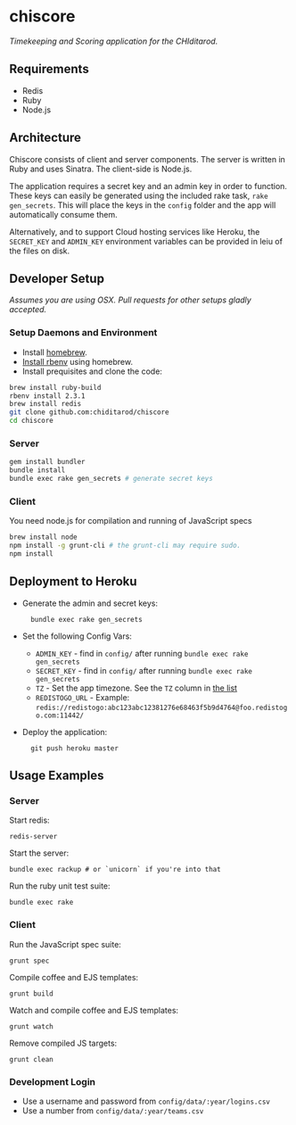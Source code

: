 # chiscore

_Timekeeping and Scoring application for the CHIditarod._

## Requirements

- Redis
- Ruby
- Node.js

## Architecture

Chiscore consists of client and server components.  The server is
written in Ruby and uses Sinatra.  The client-side is Node.js.

The application requires a secret key and an admin key in order to
function.  These keys can easily be generated using the included rake
task, `rake gen_secrets`.  This will place the keys in the `config`
folder and the app will automatically consume them.

Alternatively, and to support Cloud hosting services like Heroku, the
`SECRET_KEY` and `ADMIN_KEY` environment variables can be provided in
leiu of the files on disk.

## Developer Setup

_Assumes you are using OSX. Pull requests for other setups gladly accepted._

### Setup Daemons and Environment

- Install [homebrew](http://brew.sh/).
- [Install rbenv](https://github.com/rbenv/rbenv#homebrew-on-mac-os-x) using homebrew.
- Install prequisites and clone the code:

```bash
brew install ruby-build
rbenv install 2.3.1
brew install redis
git clone github.com:chiditarod/chiscore
cd chiscore
```

### Server

```bash
gem install bundler
bundle install
bundle exec rake gen_secrets # generate secret keys
```

### Client

You need node.js for compilation and running of JavaScript specs

```bash
brew install node
npm install -g grunt-cli # the grunt-cli may require sudo.
npm install
```

## Deployment to Heroku

- Generate the admin and secret keys:

        bundle exec rake gen_secrets

- Set the following Config Vars:

    - `ADMIN_KEY` - find in `config/` after running `bundle exec rake gen_secrets`
    - `SECRET_KEY` - find in `config/` after running `bundle exec rake gen_secrets`
    - `TZ` - Set the app timezone.  See the `TZ` column in [the list](https://en.wikipedia.org/wiki/List_of_tz_database_time_zones)
    - `REDISTOGO_URL` - Example: `redis://redistogo:abc123abc12381276e68463f5b9d4764@foo.redistogo.com:11442/`

- Deploy the application:

        git push heroku master

## Usage Examples

### Server

Start redis:

    redis-server

Start the server:

    bundle exec rackup # or `unicorn` if you're into that

Run the ruby unit test suite:

    bundle exec rake

### Client

Run the JavaScript spec suite:

    grunt spec

Compile coffee and EJS templates:

    grunt build

Watch and compile coffee and EJS templates:

    grunt watch

Remove compiled JS targets:

    grunt clean

### Development Login

- Use a username and password from `config/data/:year/logins.csv`
- Use a number from `config/data/:year/teams.csv`
